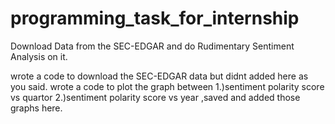 # programming_task_for_internship
Download Data from the SEC-EDGAR and do Rudimentary Sentiment Analysis on it.

wrote a code to download the SEC-EDGAR data but didnt added here as you said.
wrote a code to  plot the graph between 1.)sentiment polarity  score vs quartor 
                                        2.)sentiment polarity score vs year
         ,saved and added those graphs here.
                            
                            
                            
                            
                            

